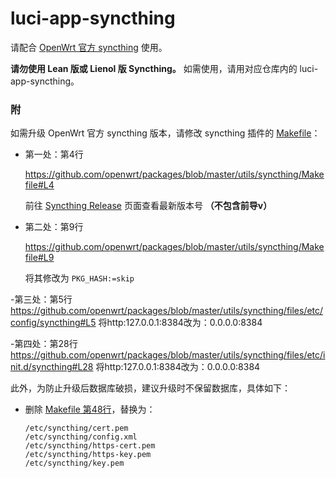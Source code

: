 # luci-app-syncthing

请配合 [OpenWrt 官方 syncthing](https://github.com/openwrt/packages/tree/master/utils/syncthing) 使用。

**请勿使用 Lean 版或 Lienol 版 Syncthing。** 如需使用，请用对应仓库内的 luci-app-syncthing。

### 附

如需升级 OpenWrt 官方 syncthing 版本，请修改 syncthing 插件的 [Makefile](https://github.com/openwrt/packages/blob/master/utils/syncthing/Makefile)：

- 第一处：第4行

  https://github.com/openwrt/packages/blob/master/utils/syncthing/Makefile#L4

  前往 [Syncthing Release](https://github.com/syncthing/syncthing/releases) 页面查看最新版本号 **（不包含前导v）**

- 第二处：第9行

  https://github.com/openwrt/packages/blob/master/utils/syncthing/Makefile#L9

  将其修改为 `PKG_HASH:=skip`
  
 -第三处：第5行
  https://github.com/openwrt/packages/blob/master/utils/syncthing/files/etc/config/syncthing#L5
  将http:127.0.0.1:8384改为：0.0.0.0:8384
  
 -第四处：第28行
  https://github.com/openwrt/packages/blob/master/utils/syncthing/files/etc/init.d/syncthing#L28
  将http:127.0.0.1:8384改为：0.0.0.0:8384

此外，为防止升级后数据库破损，建议升级时不保留数据库，具体如下：

- 删除 [Makefile 第48行](https://github.com/openwrt/packages/blob/master/utils/syncthing/Makefile#L48)，替换为：

  ```
  /etc/syncthing/cert.pem
  /etc/syncthing/config.xml
  /etc/syncthing/https-cert.pem
  /etc/syncthing/https-key.pem
  /etc/syncthing/key.pem
  ```
